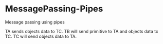 # MessagePassing-Pipes
Message passing using pipes


TA sends objects data to TC. 
TB will send primitive to TA and objects data to TC. 
TC will send objects data to TA. 
